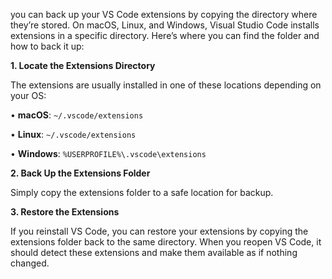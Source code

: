 you can back up your VS Code extensions by copying the directory where they’re stored. On macOS, Linux, and Windows, Visual Studio Code installs extensions in a specific directory. Here’s where you can find the folder and how to back it up:

**1. Locate the Extensions Directory**

The extensions are usually installed in one of these locations depending on your OS:

• **macOS**: `~/.vscode/extensions`

• **Linux**: `~/.vscode/extensions`

• **Windows**: `%USERPROFILE%\.vscode\extensions`


**2. Back Up the Extensions Folder**

Simply copy the extensions folder to a safe location for backup.

**3. Restore the Extensions**

If you reinstall VS Code, you can restore your extensions by copying the extensions folder back to the same directory. When you reopen VS Code, it should detect these extensions and make them available as if nothing changed.


